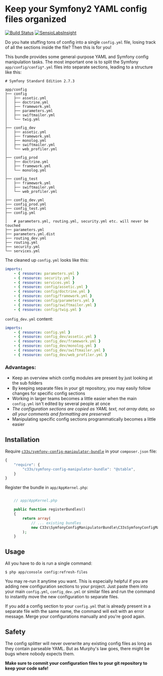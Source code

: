 Keep your Symfony2 YAML config files organized
==============================================

[![Build Status](https://travis-ci.org/vworldat/C33sSymfonyConfigManipulatorBundle.svg)](https://travis-ci.org/vworldat/C33sSymfonyConfigManipulatorBundle)
[![SensioLabsInsight](https://insight.sensiolabs.com/projects/716c4317-aaf1-466c-90bf-48c3d98bf8c0/mini.png)](https://insight.sensiolabs.com/projects/716c4317-aaf1-466c-90bf-48c3d98bf8c0)

Do you hate stuffing tons of config into a single `config.yml` file, losing track of all the sections inside the file? Then this is for you!

This bundle provides some general-purpose YAML and Symfony config manipulation tasks. The most important one
is to split the Symfony `app/config/config*.yml` files into separate sections, leading to a structure like this:

```
# Symfony Standard Edition 2.7.3

app/config
├── config
│   ├── assetic.yml
│   ├── doctrine.yml
│   ├── framework.yml
│   ├── parameters.yml
│   ├── swiftmailer.yml
│   └── twig.yml
│
├── config_dev
│   ├── assetic.yml
│   ├── framework.yml
│   ├── monolog.yml
│   ├── swiftmailer.yml
│   └── web_profiler.yml
│
├── config_prod
│   ├── doctrine.yml
│   ├── framework.yml
│   └── monolog.yml
│
├── config_test
│   ├── framework.yml
│   ├── swiftmailer.yml
│   └── web_profiler.yml
│
├── config_dev.yml
├── config_prod.yml
├── config_test.yml
├── config.yml
│
│   # parameters.yml, routing.yml, security.yml etc. will never be touched
├── parameters.yml
├── parameters.yml.dist
├── routing_dev.yml
├── routing.yml
├── security.yml
└── services.yml
```

The cleaned up `config.yml` looks like this:

```yml
imports:
    - { resource: parameters.yml }
    - { resource: security.yml }
    - { resource: services.yml }
    - { resource: config/assetic.yml }
    - { resource: config/doctrine.yml }
    - { resource: config/framework.yml }
    - { resource: config/parameters.yml }
    - { resource: config/swiftmailer.yml }
    - { resource: config/twig.yml }
```

`config_dev.yml` content:

```yml
imports:
    - { resource: config.yml }
    - { resource: config_dev/assetic.yml }
    - { resource: config_dev/framework.yml }
    - { resource: config_dev/monolog.yml }
    - { resource: config_dev/swiftmailer.yml }
    - { resource: config_dev/web_profiler.yml }
```

### Advantages:

* Keep an overview which config modules are present by just looking at the sub folders
* By keeping separate files in your git repository, you may easily follow changes for specific config sections
* Working in larger teams becomes a little easier when the main `config.yml` isn't edited by several people at once
* *The configuration sections are copied as YAML text, not array data, so all your comments and formatting are preserved!*
* Manipulating specific config sections programmatically becomes a little easier

Installation
------------

Require [`c33s/symfony-config-manipulator-bundle`](https://packagist.org/packages/c33s/symfony-config-manipulator-bundle) in your `composer.json` file:

```js
{
    "require": {
        "c33s/symfony-config-manipulator-bundle": "@stable",
    }
}
```

Register the bundle in `app/AppKernel.php`:

```php

    // app/AppKernel.php

    public function registerBundles()
    {
        return array(
            // ... existing bundles
            new C33s\SymfonyConfigManipulatorBundle\C33sSymfonyConfigManipulatorBundle(),
        );
    }

```

Usage
-----

All you have to do is run a single command:

    $ php app/console config:refresh-files

You may re-run it anytime you want. This is especially helpful if you are adding new configuration sections to your project. Just paste them into your main 
`config.yml`, `config_dev.yml` or similar files and run the command to instantly move the new configuration to separate files.

If you add a config section to your `config.yml` that is already present in a separate file with the same name, the command will exit with an error message.
Merge your configurations manually and you're good again.

Safety
------

The config splitter will never overwrite any existing config files as long as they contain parseable YAML. But as Murphy's law goes, there might be bugs where nobody expects them.

**Make sure to commit your configuration files to your git repository to keep your code safe!**
